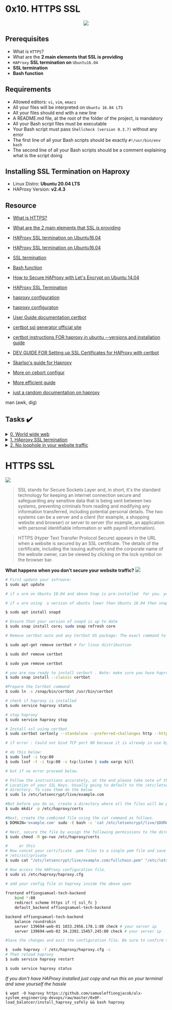# 0x10. HTTPS SSL 

<p align="center">
  <img src="https://s3.amazonaws.com/intranet-projects-files/holbertonschool-sysadmin_devops/276/FlhGPEK.png"/>
</p>

## Prerequisites
- What is `HTTPS`?
- What are the __2 main elements that SSL is providing__
- `HAProxy` __SSL termination on__ `Ubuntu16.04`
- __SSL termination__
- __Bash function__

## Requirements

- Allowed editors: `vi`, `vim`, `emacs`
- All your files will be interpreted on `Ubuntu 16.04 LTS`
- All your files should end with a new line
- A README.md file, at the root of the folder of the project, is mandatory
- All your Bash script files must be executable
- Your Bash script must pass `Shellcheck (version 0.3.7)` without any error
- The first line of all your Bash scripts should be exactly `#!/usr/bin/env bash`
- The second line of all your Bash scripts should be a comment explaining what is the script doing

## Installing SSL Termination on Haproxy
- Linux Distro: __Ubuntu 20.04 LTS__
- HAProxy Version: __v2.4.3__

## Resource

- [What is HTTPS?](https://www.instantssl.com/http-vs-https)

- [What are the 2 main elements that SSL is providing](https://www.sslshopper.com/why-ssl-the-purpose-of-using-ssl-certificates.html)

- [HAProxy SSL termination on Ubuntu16.04](https://docs.ionos.com/cloud/)

- [HAProxy SSL termination on Ubuntu16.04](https://devops.ionos.com/tutorials/install-and-configure-haproxy-load-balancer-on-ubuntu-1604/)

- [SSL termination](https://en.wikipedia.org/wiki/TLS_termination_proxy)

- [Bash function](https://tldp.org/LDP/abs/html/complexfunct.html)

- [How to Secure HAProxy with Let's Encrypt on Ubuntu 14.04](https://www.digitalocean.com/community/tutorials/how-to-secure-haproxy-with-let-s-encrypt-on-ubuntu-14-04)

- [HAProxy SSL Termination](https://www.haproxy.com/blog/haproxy-ssl-termination/)

- [haproxy configuration](https://www.ssllabs.com/ssltest/)

- [haproxy configuraton](https://www.haproxy.com/blog/the-four-essential-sections-of-an-haproxy-configuration/)

- [User Guide documentation certbot](https://eff-certbot.readthedocs.io/en/stable/using.html#changing-a-certificate-s-key-type)


- [certbot ssl generator official site](https://certbot.eff.org/)

- [certbot instructions FOR haproxy in ubuntu --versions and installation guide](https://certbot.eff.org/instructions?ws=haproxy&os=ubuntufocal)

- [DEV GUIDE FOR Setting up SSL Certificates for HAProxy with certbot](https://dev.to/phansch/setting-up-ssl-certificates-for-haproxy-with-certbot-bb0)


- [Skarlso's guide for Haproxy](https://skarlso.github.io/2017/02/15/how-to-https-with-hugo-letsencrypt-haproxy/)

- [More on cebort configur](https://markontech.com/linux/install-lets-encrypt-ssl-on-haproxy/)


- [More efficient guide](https://www.linuxtechi.com/how-to-setup-haproxy-ssl-termination-ubuntu/)

- [just a random documentation on haproxy ](https://serversforhackers.com/c/letsencrypt-with-haproxy)

man (awk, dig)
## Tasks :heavy_check_mark:

<details>
<summary><a href="./0-world_wide_web">0. World wide web</a></summary><br>
<a href='https://postimg.cc/w3QxtHzN' target='_blank'><img src='https://i.postimg.cc/Y2Jvsqyd/image.png' border='0' alt='image'/></a>
</details>

<details>
<summary><a href="./1-haproxy_ssl_termination">1. HAproxy SSL termination</a></summary><br>
<a href='https://postimages.org/' target='_blank'><img src='https://i.postimg.cc/jSy72SG2/image.png' border='0' alt='image'/></a>
</details>

<details>
<summary><a href="./100-redirect_http_to_https">2. No loophole in your website traffic</a></summary><br>
<a href='https://postimages.org/' target='_blank'><img src='https://i.postimg.cc/Njtg78N1/image.png' border='0' alt='image'/></a>
</details>


# HTTPS SSL

![](https://www.x-cart.com/img/8527/http_to_https-1.webp)

> SSL stands for Secure Sockets Layer and, in short, it's the standard technology for keeping an internet connection secure and safeguarding any sensitive data that is being sent between two systems, preventing criminals from reading and modifying any information transferred, including potential personal details. The two systems can be a server and a client (for example, a shopping website and browser) or server to server (for example, an application with personal identifiable information or with payroll information).

> HTTPS (Hyper Text Transfer Protocol Secure) appears in the URL when a website is secured by an SSL certificate. The details of the certificate, including the issuing authority and the corporate name of the website owner, can be viewed by clicking on the lock symbol on the browser bar.

__What happens when you don’t secure your website traffic?__
<img src='https://s3.amazonaws.com/intranet-projects-files/holbertonschool-sysadmin_devops/276/xCmOCgw.gif'>

```bash
# First update your sofrware: 
$ sudo apt update

# if u are on Ubuntu 18.04 and above Snap is pre-installed  for you. your would not need to install.

# if u are using  a version of ubuntu lower than Ubuntu 18.04 then snap you most intall

$ sudo apt install snapd

# Ensure that your version of snapd is up to date
$ sudo snap install core; sudo snap refresh core

# Remove certbot-auto and any Certbot OS package: The exact command to do this depends on your OS, but common examples are

$ sudo apt-get remove certbot # for linux distribustion

$ sudo dnf remove certbot

$ sudo yum remove certbot

# you are now ready to install cerbort . Note: make sure you have haproxy installed befor doing  this
$ sudo snap install --classic certbot

#Prepare the Certbot command
$ sudo ln -s /snap/bin/certbot /usr/bin/certbot

# check if haproxy is installed
$ sudo service haproxy status

# stop haproxy 
$ sudo service haproxy stop

# Install ssl using certbot
$ sudo certbot certonly --standalone --preferred-challenges http --http-01-port 80 -d exaple.com --non-interactive --agree-tos --email youremail@gmail.com

# if error : Could not bind TCP port 80 because it is already in use by another process on this system (such as a web server). Please stop the program in question and then try again.

# do this below:
$ sudo lsof -i tcp:80
$ sudo lsof -t -i tcp:80 -s tcp:listen | sudo xargs kill

# but if no error proceed below.

# Follow the instrustions accurately, at the end please take note of the
# Location of your SSL Keys. Usually going to default to the /etc/letsencrypt
# directory. To view them do the below
$ sudo ls /etc/letsencrypt/live/example.com

#But before you do so, create a directory where all the files will be placed.
$ sudo mkdir -p /etc/haproxy/certs

#Next, create the combined file using the cat command as follows.
$ DOMAIN='example.com' sudo -E bash -c 'cat /etc/letsencrypt/live/$DOMAIN/fullchain.pem /etc/letsencrypt/live/$DOMAIN/privkey.pem > /etc/haproxy/certs/$DOMAIN.pem'

# Next, secure the file by assign the following permissions to the directory using
$ sudo chmod -R go-rwx /etc/haproxy/certs

#     or this
# Now concat your certificate .pem files to a single pem file and save them to
# /etc/ssl/private
$ sudo cat "/etc/letsencrypt/live/example.com/fullchain.pem" "/etc/letsencrypt/live/example.com/privkey.pem" > "/etc/ssl/example.com.pem"

# Now access the HAProxy configuration file.
$ sudo vi /etc/haproxy/haproxy.cfg

# add your config file in haproxy inside the above open
  
frontend effiongsamuel-tech-backend
    bind *:80
    redirect scheme https if !{ ssl_fc }
    default_backend effiongsamuel-tech-backend

backend effiongsamuel-tech-backend
    balance roundrobin
    server 139694-web-01 1033.2956.178.1:80 check # your server ip
    server 139694-web-02 34.2302.15457.245:80 check # your server ip

#Save the changes and exit the configuration file. Be sure to confirm that the syntax for HAProxy is okay using the following syntax.

$  sudo haproxy -f /etc/haproxy/haproxy.cfg -c
# Then reload haproxy
$ sudo service haproxy restart

$ sudo service haproxy status
```
_If you don't have HAProxy installed just copy and run this on your terminal and save yourself the hassle_

```
$ wget -O haproxy https://github.com/samueleffiongjacob/alx-system_engineering-devops/raw/master/0x0F-load_balancer/install_haproxy_safely && bash haproxy

```


